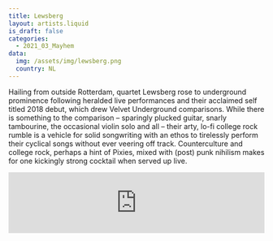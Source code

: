 ```yaml
---
title: Lewsberg
layout: artists.liquid
is_draft: false
categories:
  - 2021_03_Mayhem
data:
  img: /assets/img/lewsberg.png
  country: NL
---
```


Hailing from outside Rotterdam, quartet Lewsberg rose to underground prominence following heralded live performances and their acclaimed self titled 2018 debut, which drew Velvet Underground comparisons. While there is something to the comparison – sparingly plucked guitar, snarly tambourine, the occasional violin solo and all – their arty, lo-fi college rock rumble is a vehicle for solid songwriting with an ethos to tirelessly perform their cyclical songs without ever veering off track. Counterculture and college rock, perhaps a hint of Pixies, mixed with (post) punk nihilism makes for one kickingly strong cocktail when served up live.

<iframe style="border: 0; width: 100%; height: 120px;" src="https://bandcamp.com/EmbeddedPlayer/album=1395505504/size=large/bgcol=ffffff/linkcol=0687f5/tracklist=false/artwork=small/transparent=true/" seamless><a href="https://lewsberg.bandcamp.com/album/in-your-hands">In Your Hands by Lewsberg</a></iframe>

